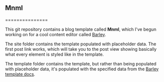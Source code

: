 ## Mnml
===============

This git repository contains a blog template called **Mnml**, which I've begun working on for a cool content editor called [Barley](http://www.getbarley.com/).

The site folder contains the template populated with placeholder data. The first post link works, which will take you to the post view showing basically what every element is styled like in the template.

The template folder contains the template, but rather than being populated with placeholder data, it's populated with the specified data from the [Barley template docs](http://plainmade.com/blog/5/draft-barley-template-documentation).